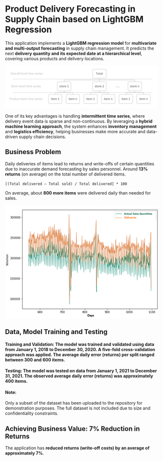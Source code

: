 # Product Delivery Forecasting in Supply Chain based on LightGBM Regression

This application implements a **LightGBM regression model** for **multivariate and multi-output forecasting** in supply chain management. It predicts the next **delivery quantity and its expected date at a hierarchical level**, covering various products and delivery locations.

![SCMap](https://github.com/machinely79/product-supply-forecast/blob/main/images/SCMap.png)

One of its key advantages is handling **intermittent time series**, where delivery event data is sparse and non-continuous. By leveraging a **hybrid machine learning approach**, the system enhances **inventory management** and **logistics efficiency**, helping businesses make more accurate and data-driven supply chain decisions.

## Business Problem

Daily deliveries of items lead to returns and write-offs of certain quantities due to inaccurate demand forecasting by sales personnel. Around **13% returns** (on average) on the total number of delivered items.  

`[(Total delivered – Total sold) / Total delivered] * 100`  

On average, about **800 more items** were delivered daily than needed for sales.

![Deliveries](https://github.com/machinely79/product-supply-forecast/blob/main/images/Deliveries.png)


## Data, Model Training and Testing

#### Training and Validation: The model was trained and validated using data from **January 1, 2018 to December 30, 2020**. A **five-fold cross-validation** approach was applied. The average daily error (returns) per split ranged between **300 and 600 items**.

#### Testing: The model was tested on data from **January 1, 2021 to December 31, 2021**. The observed average daily error (returns) was approximately **400 items**.

#### Note:  
Only a subset of the dataset has been uploaded to the repository for demonstration purposes. The full dataset is not included due to size and confidentiality constraints.

## Achieving Business Value: 7% Reduction in Returns  
The application has **reduced returns (write-off costs) by an average of approximately 7%**.
